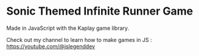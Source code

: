 # Sonic Themed Infinite Runner Game

Made in JavaScript with the Kaplay game library.

Check out my channel to learn how to make games in JS : https://youtube.com/@jslegenddev
